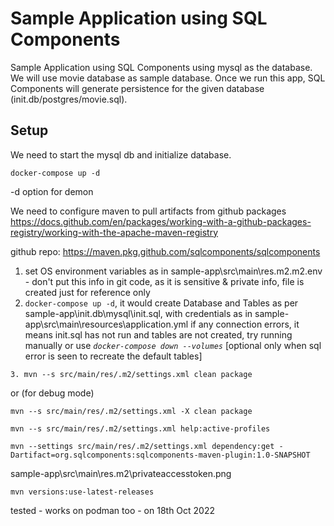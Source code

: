 # Sample Application using SQL Components

Sample Application using SQL Components using mysql as the database. We will use movie database as sample database.
Once we run this app, SQL Components will generate persistence for the given database (init.db/postgres/movie.sql).

## Setup

We need to start the mysql db and initialize database.

```
docker-compose up -d 
```
-d option for demon

We need to configure maven to pull artifacts from github packages
https://docs.github.com/en/packages/working-with-a-github-packages-registry/working-with-the-apache-maven-registry

github repo: https://maven.pkg.github.com/sqlcomponents/sqlcomponents

1. set OS environment variables as in sample-app\src\main\res\.m2\.m2.env - don't put this info in git code, as it is sensitive & private info, file is created just for 
   reference only
2. `docker-compose up -d`, it would create Database and Tables as per sample-app\init.db\mysql\init.sql, with credentials as in sample-app\src\main\resources\application.yml
   if any connection errors, it means init.sql has not run and tables are not created, try running manually
or use _`docker-compose down --volumes`_  [optional only when sql error is seen to recreate the default tables]

```
3. mvn --s src/main/res/.m2/settings.xml clean package 
```
or (for debug mode)
```
mvn --s src/main/res/.m2/settings.xml -X clean package 
```
```
mvn --s src/main/res/.m2/settings.xml help:active-profiles
```
```
mvn --settings src/main/res/.m2/settings.xml dependency:get -Dartifact=org.sqlcomponents:sqlcomponents-maven-plugin:1.0-SNAPSHOT
```
sample-app\src\main\res\.m2\privateaccesstoken.png
```
mvn versions:use-latest-releases
```
tested -  works on podman too - on 18th Oct 2022

